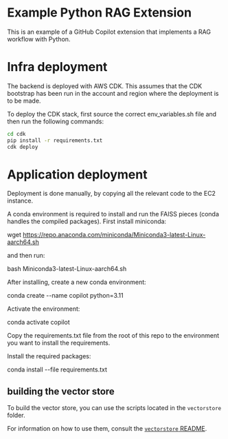 # Example Python RAG Extension

This is an example of a GitHub Copilot extension that implements a RAG workflow with Python.

# Infra deployment

The backend is deployed with AWS CDK. This assumes that the CDK bootstrap has been run in the account and region where the deployment is to be made.

To deploy the CDK stack, first source the correct env_variables.sh file and then run the following commands:

```bash
cd cdk
pip install -r requirements.txt
cdk deploy
```

# Application deployment

Deployment is done manually, by copying all the relevant code to the EC2 instance.

A conda environment is required to install and run the FAISS pieces (conda handles the compiled packages). First
install miniconda:

wget https://repo.anaconda.com/miniconda/Miniconda3-latest-Linux-aarch64.sh

and then run:

bash Miniconda3-latest-Linux-aarch64.sh

After installing, create a new conda environment:

conda create --name copilot python=3.11

Activate the environment:

conda activate copilot

Copy the requirements.txt file from the root of this repo to the environment you want to install the requirements.

Install the required packages:

conda install --file requirements.txt

## building the vector store

To build the vector store, you can use the scripts located in the `vectorstore` folder.

For information on how to use them, consult the [`vectorstore` README](vectorstore/README.md).